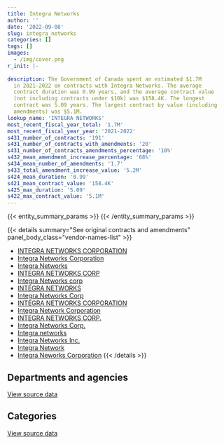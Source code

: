 ```yaml
---
title: Integra Networks
author: ''
date: '2022-09-08'
slug: integra_networks
categories: []
tags: []
images:
  - /img/cover.png
r_init: |-
  
description: The Government of Canada spent an estimated $1.7M
  in 2021-2022 on contracts with Integra Networks. The average
  contract duration was 0.99 years, and the average contract value
  (not including contracts under $10k) was $158.4K. The longest
  contract was 5.09 years. The largest contract by value (including
  amendments) was $5.1M.
lookup_name: 'INTEGRA NETWORKS'
most_recent_fiscal_year_total: '1.7M'
most_recent_fiscal_year_year: '2021-2022'
s431_number_of_contracts: '191'
s431_number_of_contracts_with_amendments: '20'
s431_number_of_contracts_amendments_percentage: '10%'
s432_mean_amendment_increase_percentage: '68%'
s434_mean_number_of_amendments: '1.7'
s433_total_amendment_increase_value: '5.2M'
s424_mean_duration: '0.99'
s421_mean_contract_value: '158.4K'
s425_max_duration: '5.09'
s422_max_contract_value: '5.1M'
---
```


<script src="/rmarkdown-libs/htmlwidgets/htmlwidgets.js"></script>
<link href="/rmarkdown-libs/datatables-css/datatables-crosstalk.css" rel="stylesheet" />
<script src="/rmarkdown-libs/datatables-binding/datatables.js"></script>
<script src="/rmarkdown-libs/jquery/jquery-3.6.0.min.js"></script>
<link href="/rmarkdown-libs/dt-core-bootstrap/css/dataTables.bootstrap.min.css" rel="stylesheet" />
<link href="/rmarkdown-libs/dt-core-bootstrap/css/dataTables.bootstrap.extra.css" rel="stylesheet" />
<script src="/rmarkdown-libs/dt-core-bootstrap/js/jquery.dataTables.min.js"></script>
<script src="/rmarkdown-libs/dt-core-bootstrap/js/dataTables.bootstrap.min.js"></script>
<link href="/rmarkdown-libs/crosstalk/css/crosstalk.min.css" rel="stylesheet" />
<script src="/rmarkdown-libs/crosstalk/js/crosstalk.min.js"></script>
<script src="/rmarkdown-libs/htmlwidgets/htmlwidgets.js"></script>
<link href="/rmarkdown-libs/datatables-css/datatables-crosstalk.css" rel="stylesheet" />
<script src="/rmarkdown-libs/datatables-binding/datatables.js"></script>
<script src="/rmarkdown-libs/jquery/jquery-3.6.0.min.js"></script>
<link href="/rmarkdown-libs/dt-core-bootstrap/css/dataTables.bootstrap.min.css" rel="stylesheet" />
<link href="/rmarkdown-libs/dt-core-bootstrap/css/dataTables.bootstrap.extra.css" rel="stylesheet" />
<script src="/rmarkdown-libs/dt-core-bootstrap/js/jquery.dataTables.min.js"></script>
<script src="/rmarkdown-libs/dt-core-bootstrap/js/dataTables.bootstrap.min.js"></script>
<link href="/rmarkdown-libs/crosstalk/css/crosstalk.min.css" rel="stylesheet" />
<script src="/rmarkdown-libs/crosstalk/js/crosstalk.min.js"></script>

{{< entity_summary_params >}}
{{< /entity_summary_params >}}

{{< details summary="See original contracts and amendments" panel_body_class="vendor-names-list" >}}
- [INTEGRA NETWORKS CORPORATION](https://search.open.canada.ca/en/ct/?sort=contract_value_f%20desc&page=1&search_text=%22INTEGRA%20NETWORKS%20CORPORATION%22)
- [Integra Networks Corporation](https://search.open.canada.ca/en/ct/?sort=contract_value_f%20desc&page=1&search_text=%22Integra%20Networks%20Corporation%22)
- [Integra Networks](https://search.open.canada.ca/en/ct/?sort=contract_value_f%20desc&page=1&search_text=%22Integra%20Networks%22)
- [INTEGRA NETWORKS CORP](https://search.open.canada.ca/en/ct/?sort=contract_value_f%20desc&page=1&search_text=%22INTEGRA%20NETWORKS%20CORP%22)
- [Integra Networks corp](https://search.open.canada.ca/en/ct/?sort=contract_value_f%20desc&page=1&search_text=%22Integra%20Networks%20corp%22)
- [INTEGRA NETWORKS](https://search.open.canada.ca/en/ct/?sort=contract_value_f%20desc&page=1&search_text=%22INTEGRA%20NETWORKS%22)
- [Integra Networks Corp](https://search.open.canada.ca/en/ct/?sort=contract_value_f%20desc&page=1&search_text=%22Integra%20Networks%20Corp%22)
- [INTEGRA NETWORKS CORPORATION](https://search.open.canada.ca/en/ct/?sort=contract_value_f%20desc&page=1&search_text=%22INTEGRA%20%20NETWORKS%20CORPORATION%22)
- [Integra Network Corporation](https://search.open.canada.ca/en/ct/?sort=contract_value_f%20desc&page=1&search_text=%22Integra%20Network%20Corporation%22)
- [INTEGRA NETWORKS CORP.](https://search.open.canada.ca/en/ct/?sort=contract_value_f%20desc&page=1&search_text=%22INTEGRA%20NETWORKS%20CORP.%22)
- [Integra Networks Corp.](https://search.open.canada.ca/en/ct/?sort=contract_value_f%20desc&page=1&search_text=%22Integra%20Networks%20Corp.%22)
- [Integra networks](https://search.open.canada.ca/en/ct/?sort=contract_value_f%20desc&page=1&search_text=%22Integra%20networks%22)
- [Integra Networks Inc.](https://search.open.canada.ca/en/ct/?sort=contract_value_f%20desc&page=1&search_text=%22Integra%20Networks%20Inc.%22)
- [Integra Network](https://search.open.canada.ca/en/ct/?sort=contract_value_f%20desc&page=1&search_text=%22Integra%20Network%22)
- [Integra Neworks Corporation](https://search.open.canada.ca/en/ct/?sort=contract_value_f%20desc&page=1&search_text=%22Integra%20Neworks%20Corporation%22)
{{< /details >}}

## Departments and agencies

<div id="htmlwidget-1" style="width:100%;height:auto;" class="datatables html-widget"></div>
<script type="application/json" data-for="htmlwidget-1">{"x":{"style":"bootstrap","filter":"none","vertical":false,"data":[["<a href=\"/departments/cbsa-asfc/\">Canada Border Services Agency<\/a>","<a href=\"/departments/cgc-ccg/\">Canadian Grain Commission<\/a>","<a href=\"/departments/chrc-ccdp/\">Canadian Human Rights Commission<\/a>","<a href=\"/departments/cra-arc/\">Canada Revenue Agency<\/a>","<a href=\"/departments/csa-asc/\">Canadian Space Agency<\/a>","<a href=\"/departments/csps-efpc/\">Canada School of Public Service<\/a>","<a href=\"/departments/dfatd-maecd/\">Global Affairs Canada<\/a>","<a href=\"/departments/dnd-mdn/\">National Defence<\/a>","<a href=\"/departments/ec/\">Environment and Climate Change Canada<\/a>","<a href=\"/departments/fcac-acfc/\">Financial Consumer Agency of Canada<\/a>","<a href=\"/departments/hc-sc/\">Health Canada<\/a>","<a href=\"/departments/irb-cisr/\">Immigration and Refugee Board of Canada<\/a>","<a href=\"/departments/isc-sac/\">Indigenous Services Canada<\/a>","<a href=\"/departments/nrc-cnrc/\">National Research Council Canada<\/a>","<a href=\"/departments/nrcan-rncan/\">Natural Resources Canada<\/a>","<a href=\"/departments/nserc-crsng/\">Natural Sciences and Engineering Research Council of Canada<\/a>","<a href=\"/departments/opc-cpvp/\">Office of the Privacy Commissioner of Canada<\/a>","<a href=\"/departments/osfi-bsif/\">Office of the Superintendent of Financial Institutions Canada<\/a>","<a href=\"/departments/pc/\">Parks Canada<\/a>","<a href=\"/departments/pmprb-cepmb/\">Patented Medicine Prices Review Board Canada<\/a>","<a href=\"/departments/ppsc-sppc/\">Public Prosecution Service of Canada<\/a>","<a href=\"/departments/ps-sp/\">Public Safety Canada<\/a>","<a href=\"/departments/pwgsc-tpsgc/\">Public Services and Procurement Canada<\/a>","<a href=\"/departments/rcmp-grc/\">Royal Canadian Mounted Police<\/a>","<a href=\"/departments/ssc-spc/\">Shared Services Canada<\/a>","<a href=\"/departments/statcan/\">Statistics Canada<\/a>","<a href=\"/departments/tsb-bst/\">Transportation Safety Board of Canada<\/a>","<a href=\"/departments/vac-acc/\">Veterans Affairs Canada<\/a>"],[1681058.57,20487.19,48816,10586.43,null,83426.32,32733,1143873.32,266643.91,null,2055166.67,null,28133.81,null,109454.63,null,12938.12,812314.07,80173.54,24894.76,null,null,48786.32,18919.27,1101343.33,null,96577.39,199189.2],[30921.32,68669.3,null,null,null,null,198384.13,1248316.35,null,23954.69,null,null,11873.85,64700.55,135076.42,30106.67,null,338063.14,null,16283.94,33854.26,13003.19,183451.88,1260609.93,367629.76,49494,13491.04,null],[15397.42,65924.96,null,112066,140524.09,null,21780.84,431498.94,null,null,13546.6,337011.37,null,null,null,null,null,327471.54,34359.43,null,null,null,25037.34,4183604.34,683493.17,null,16277,36836.37],[null,46759.52,null,null,null,null,21943.08,110691.57,null,null,null,null,null,null,null,null,22814.18,264646.35,10597.54,null,null,87326.4,null,218337.02,913224.66,null,15658.51,null]],"container":"<table class=\"table table-striped table-hover row-border order-column display\">\n  <thead>\n    <tr>\n      <th>Department<\/th>\n      <th>2018-2019<\/th>\n      <th>2019-2020<\/th>\n      <th>2020-2021<\/th>\n      <th>2021-2022<\/th>\n    <\/tr>\n  <\/thead>\n<\/table>","options":{"order":[[4,"desc"]],"pageLength":10,"autoWidth":true,"columnDefs":[{"targets":1,"render":"function(data, type, row, meta) {\n    return type !== 'display' ? data : DTWidget.formatCurrency(data, \"$\", 2, 3, \",\", \".\", true, null);\n  }"},{"targets":2,"render":"function(data, type, row, meta) {\n    return type !== 'display' ? data : DTWidget.formatCurrency(data, \"$\", 2, 3, \",\", \".\", true, null);\n  }"},{"targets":3,"render":"function(data, type, row, meta) {\n    return type !== 'display' ? data : DTWidget.formatCurrency(data, \"$\", 2, 3, \",\", \".\", true, null);\n  }"},{"targets":4,"render":"function(data, type, row, meta) {\n    return type !== 'display' ? data : DTWidget.formatCurrency(data, \"$\", 2, 3, \",\", \".\", true, null);\n  }"},{"width":"16%","targets":[1,2,3,4]},{"className":"dt-right","targets":[1,2,3,4]}],"orderClasses":false}},"evals":["options.columnDefs.0.render","options.columnDefs.1.render","options.columnDefs.2.render","options.columnDefs.3.render"],"jsHooks":[]}</script>
<p class="text-right">
<a href="https://github.com/GoC-Spending/contracts-data/tree/main/data/out/vendors/integra_networks/summary_by_fiscal_year_by_department.csv" class="source-data-link btn btn-link">View source data</a>
</p>

## Categories

<div id="htmlwidget-2" style="width:100%;height:auto;" class="datatables html-widget"></div>
<script type="application/json" data-for="htmlwidget-2">{"x":{"style":"bootstrap","filter":"none","vertical":false,"data":[["<a href=\"/categories/office_management/\">Office management<\/a>","<a href=\"/categories/defence/\">Defence<\/a>","<a href=\"/categories/professional_services/\">Professional services<\/a>","<a href=\"/categories/information_technology/\">Information technology<\/a>","<a href=\"/categories/industrial_products_and_services/\">Industrial products and services<\/a>"],[null,1143873.32,null,6731642.54,null],[null,1248316.35,null,2839568.07,null],[21813.1,431498.94,36836.37,5911098.49,43582.52],[null,110691.57,null,1601307.26,null]],"container":"<table class=\"table table-striped table-hover row-border order-column display\">\n  <thead>\n    <tr>\n      <th>Category<\/th>\n      <th>2018-2019<\/th>\n      <th>2019-2020<\/th>\n      <th>2020-2021<\/th>\n      <th>2021-2022<\/th>\n    <\/tr>\n  <\/thead>\n<\/table>","options":{"order":[[4,"desc"]],"dom":"t","pageLength":30,"autoWidth":true,"columnDefs":[{"targets":1,"render":"function(data, type, row, meta) {\n    return type !== 'display' ? data : DTWidget.formatCurrency(data, \"$\", 2, 3, \",\", \".\", true, null);\n  }"},{"targets":2,"render":"function(data, type, row, meta) {\n    return type !== 'display' ? data : DTWidget.formatCurrency(data, \"$\", 2, 3, \",\", \".\", true, null);\n  }"},{"targets":3,"render":"function(data, type, row, meta) {\n    return type !== 'display' ? data : DTWidget.formatCurrency(data, \"$\", 2, 3, \",\", \".\", true, null);\n  }"},{"targets":4,"render":"function(data, type, row, meta) {\n    return type !== 'display' ? data : DTWidget.formatCurrency(data, \"$\", 2, 3, \",\", \".\", true, null);\n  }"},{"width":"16%","targets":[1,2,3,4]},{"className":"dt-right","targets":[1,2,3,4]}],"orderClasses":false,"lengthMenu":[10,25,30,50,100]}},"evals":["options.columnDefs.0.render","options.columnDefs.1.render","options.columnDefs.2.render","options.columnDefs.3.render"],"jsHooks":[]}</script>
<p class="text-right">
<a href="https://github.com/GoC-Spending/contracts-data/tree/main/data/out/vendors/integra_networks/summary_by_fiscal_year_by_category.csv" class="source-data-link btn btn-link">View source data</a>
</p>
